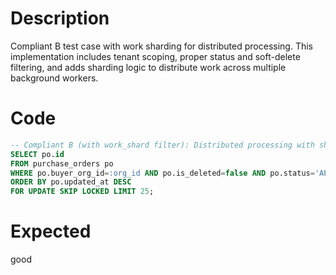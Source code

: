 # Description
Compliant B test case with work sharding for distributed processing. This implementation includes tenant scoping, proper status and soft-delete filtering, and adds sharding logic to distribute work across multiple background workers.

# Code
```sql
-- Compliant B (with work_shard filter): Distributed processing with sharding
SELECT po.id
FROM purchase_orders po
WHERE po.buyer_org_id=:org_id AND po.is_deleted=false AND po.status='APPROVED' AND po.id % :shards = :shard_id
ORDER BY po.updated_at DESC
FOR UPDATE SKIP LOCKED LIMIT 25;
```

# Expected
good